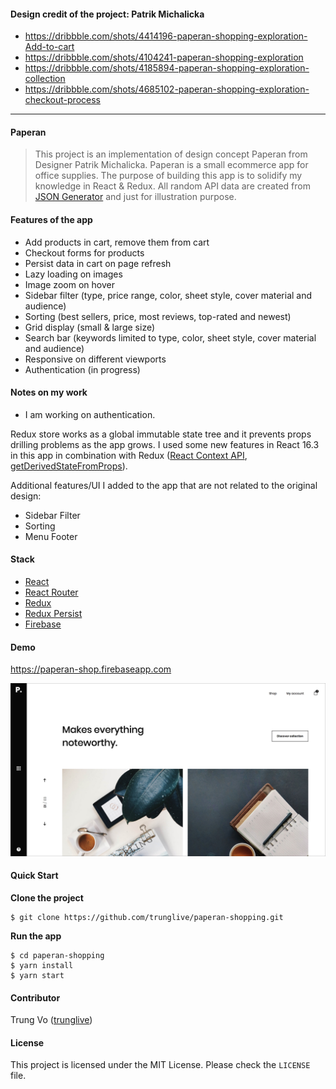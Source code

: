#### Design credit of the project: Patrik Michalicka

* https://dribbble.com/shots/4414196-paperan-shopping-exploration-Add-to-cart
* https://dribbble.com/shots/4104241-paperan-shopping-exploration
* https://dribbble.com/shots/4185894-paperan-shopping-exploration-collection
* https://dribbble.com/shots/4685102-paperan-shopping-exploration-checkout-process
---

#### Paperan

> This project is an implementation of design concept Paperan from Designer Patrik Michalicka. Paperan is a small ecommerce app for office supplies. The purpose of building this app is to solidify my knowledge in React & Redux. All random API data are created from [JSON Generator](https://next.json-generator.com/) and just for illustration purpose.

#### Features of the app

* Add products in cart, remove them from cart
* Checkout forms for products
* Persist data in cart on page refresh
* Lazy loading on images
* Image zoom on hover
* Sidebar filter (type, price range, color, sheet style, cover material and audience)
* Sorting (best sellers, price, most reviews, top-rated and newest)
* Grid display (small & large size)
* Search bar (keywords limited to type, color, sheet style, cover material and audience)
* Responsive on different viewports
* Authentication (in progress)

#### Notes on my work

* I am working on authentication.

Redux store works as a global immutable state tree and it prevents props drilling problems as the app grows. I used some new features in React 16.3 in this app in combination with Redux ([React Context API](https://reactjs.org/docs/context.html), [getDerivedStateFromProps](https://reactjs.org/docs/react-component.html#static-getderivedstatefromprops)).

Additional features/UI I added to the app that are not related to the original design:

* Sidebar Filter
* Sorting
* Menu Footer

#### Stack

* [React](https://github.com/facebook/react)
* [React Router](https://github.com/ReactTraining/react-router)
* [Redux](https://github.com/reactjs/redux)
* [Redux Persist](https://github.com/rt2zz/redux-persist)
* [Firebase](https://firebase.google.com/)

#### Demo

https://paperan-shop.firebaseapp.com

![paperan-shop](paperan-demo.png)

#### Quick Start

**Clone the project**

```shell
$ git clone https://github.com/trunglive/paperan-shopping.git
```

**Run the app**

```shell
$ cd paperan-shopping
$ yarn install
$ yarn start
```

#### Contributor

Trung Vo ([trunglive](https://github.com/trunglive))

#### License

This project is licensed under the MIT License. Please check the `LICENSE` file.
